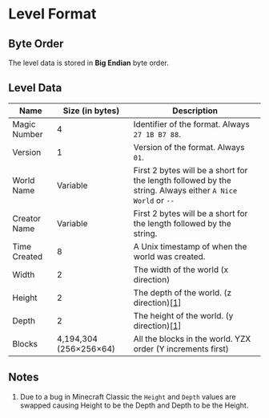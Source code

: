 # Level Format

## Byte Order

The level data is stored in **Big Endian** byte order.

## Level Data

| Name | Size (in bytes) | Description |
|------|-----------------|-------------|
| Magic Number | 4 | Identifier of the format. Always `27 1B B7 88`. |
| Version | 1 | Version of the format. Always `01`. |
| World Name | Variable | First 2 bytes will be a short for the length followed by the string. Always either `A Nice World` or `--` |
| Creator Name | Variable | First 2 bytes will be a short for the length followed by the string. |
| Time Created | 8 | A Unix timestamp of when the world was created. |
| Width | 2 | The width of the world (x direction) |
| Height | 2 | The depth of the world. (z direction)[\[1\]](#1) |
| Depth | 2 | The height of the world. (y direction)[\[1\]](#1) |
| Blocks | 4,194,304 (256×256×64) | All the blocks in the world. YZX order (Y increments first) |

## Notes
1. <a id="1"></a> Due to a bug in Minecraft Classic the `Height` and `Depth` values are swapped causing Height to be the Depth and Depth to be the Height.
